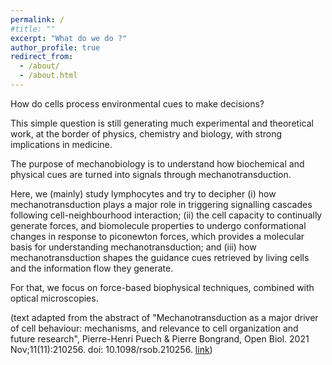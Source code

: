 ```yaml
---
permalink: /
#title: ""
excerpt: "What do we do ?"
author_profile: true
redirect_from: 
  - /about/
  - /about.html
---
```


How do cells process environmental cues to make decisions? 

This simple question is still generating much experimental and theoretical work, at the border of physics, chemistry and biology, with strong implications in medicine. 

The purpose of mechanobiology is to understand how biochemical and physical cues are turned into signals through mechanotransduction. 

Here, we (mainly) study lymphocytes and try to decipher (i) how mechanotransduction plays a major role in triggering signalling cascades following cell-neighbourhood interaction; (ii) the cell capacity to continually generate forces, and biomolecule properties to undergo conformational changes in response to piconewton forces, which provides a molecular basis for understanding mechanotransduction; and (iii) how mechanotransduction shapes the guidance cues retrieved by living cells and the information flow they generate. 

For that, we focus on force-based biophysical techniques, combined with optical microscopies.

(text adapted from the abstract of "Mechanotransduction as a major driver of cell behaviour: mechanisms, and relevance to cell organization and future research", Pierre-Henri Puech  & Pierre Bongrand, Open Biol. 2021 Nov;11(11):210256. doi: 10.1098/rsob.210256. [link](https://pubmed.ncbi.nlm.nih.gov/34753321/))